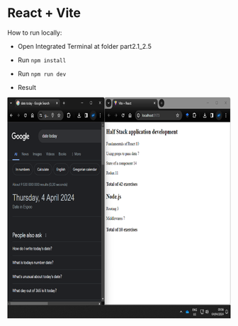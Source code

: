 # React + Vite

How to run locally: 
- Open Integrated Terminal at folder part2.1_2.5
- Run  `npm install`
- Run `npm run dev`
  
- Result
<img src="./public\part2.1_2.5.png" width="800" height="500">

